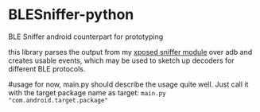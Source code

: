 # BLESniffer-python
BLE Sniffer android counterpart for prototyping

this library parses the output from my [xposed sniffer module](https://github.com/dakhnod/BLESniffer-android/tree/main) over adb
and creates usable events, which may be used to sketch up decoders for different BLE protocols.

#usage
for now, main.py should describe the usage quite well.
Just call it with the target package name as target:
`main.py "com.android.target.package"`